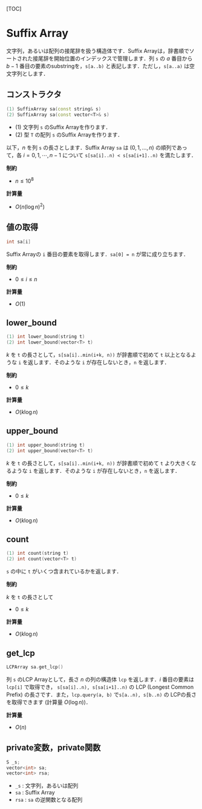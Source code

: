 [TOC]

# Suffix Array

文字列，あるいは配列の接尾辞を扱う構造体です．Suffix Arrayは，辞書順でソートされた接尾辞を開始位置のインデックスで管理します．列 `s` の $a$ 番目から $b - 1$ 番目の要素のsubstringを，`s[a..b)` と表記します．ただし，`s[a..a)` は空文字列とします．

## コンストラクタ

```cpp
(1) SuffixArray sa(const string& s)
(2) SuffixArray sa(const vector<T>& s)
```

- (1) 文字列 `s` のSuffix Arrayを作ります．
- (2) 型 `T` の配列 `s` のSuffix Arrayを作ります．

以下，$n$ を列 `s` の長さとします．Suffix Array `sa` は $(0, 1, \dots, n)$ の順列であって，各 $i = 0, 1, \cdots , n-1$ について `s[sa[i]..n) < s[sa[i+1]..n)` を満たします．

**制約**

- $n \leq 10^8$

**計算量**

- $O(n (\log n)^2)$

## 値の取得

```cpp
int sa[i]
```

Suffix Arrayの `i` 番目の要素を取得します．`sa[0] = n` が常に成り立ちます．

**制約**

- $0 \leq i \leq n$

**計算量**

- $O(1)$


## lower_bound

```cpp
(1) int lower_bound(string t)
(2) int lower_bound(vector<T> t)
```

$k$ を `t` の長さとして，`s[sa[i]..min(i+k, n))` が辞書順で初めて `t` 以上となるような `i` を返します．そのような `i` が存在しないとき，`n` を返します．

**制約**

- $0 \leq k$

**計算量**

- $O(k \log n)$


## upper_bound

```cpp
(1) int upper_bound(string t)
(2) int upper_bound(vector<T> t)
```

$k$ を `t` の長さとして，`s[sa[i]..min(i+k, n))` が辞書順で初めて `t` より大きくなるような `i` を返します．そのような `i` が存在しないとき，`n` を返します．

**制約**

- $0 \leq k$

**計算量**

- $O(k \log n)$


## count

```cpp
(1) int count(string t)
(2) int count(vector<T> t)
```

`s` の中に `t` がいくつ含まれているかを返します．

**制約**

$k$ を `t` の長さとして

- $0 \leq k$

**計算量**

- $O(k \log n)$

## get_lcp

```cpp
LCPArray sa.get_lcp()
```

列 `s` のLCP Arrayとして，長さ $n$ の列の構造体 `lcp` を返します．$i$ 番目の要素は `lcp[i]` で取得でき， `s[sa[i]..n), s[sa[i+1]..n)` の LCP (Longest Common Prefix) の長さです．また，`lcp.query(a, b)` で`s[a..n), s[b..n)` の LCPの長さを取得できます (計算量 $O(\log n)$)．

**計算量**

- $O(n)$

## private変数，private関数

```cpp
S _s;
vector<int> sa;
vector<int> rsa;
```

- `_s` : 文字列，あるいは配列
- `sa` : Suffix Array
- `rsa` : `sa` の逆関数となる配列

